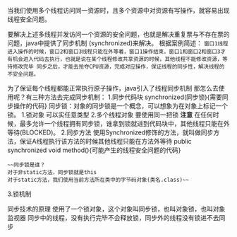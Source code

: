 当我们使用多个线程访问同一资源时，且多个资源中对资源有写操作，就容易出现线程安全问题。

要解决上述多线程并发访问一个资源的安全问题，也就是解决重复票与不存在票的问题，java中提供了同步机制
(synchronized)来解决。
根据案例简述：
`窗口1线程进入操作的时候，窗口2和窗口3线程只能在外等着，窗口1操作结束，窗口1和窗口2和窗口3才
有机会进入代码去执行，也就是说在某个线程修改共享资源的时候，其他线程不能修改资源，等待修改完毕
同步之后，才能去抢夺CPU资源，完成对应操作，保证线程的同步性，解决线程的不安全问题。`

为了保证每个线程都能正常执行原子操作，java引入了线程同步机制
那怎么去使用呢？有三种方法去完成同步机制：
1.同步代码块
    synchronized(同步锁){需要同步操作的代码}
    同步锁：对象的同步锁是一个概念，可以想象为在对象上标记一个锁。
        1.锁对象  可以实任意类型
        2.多个线程对象  要使用同一把锁
      **注意**
      在任何时候，最多允许一个线程拥有同步锁，谁拿到锁就进到代码块中，其他线程只能在外等待(BLOCKED)。
2.同步方法
    使用Synchronized修饰的方法，就叫做同步方法，保证A线程执行该方法的时候其他线程只能在方法外等待
    public synchronized void method(){可能产生的线程安全问题的代码}
    
    ~~同步锁是谁？
    对于非static方法，同步锁就是this
    对于static方法，我们使用当前方法所在类中的字节码对象(类名.class)~~

3.锁机制


同步技术的原理
使用了一个锁对象，这个对象叫同步锁，也叫对象锁，也叫对象监视器
同步中的线程，没有执行完毕不会释放锁，同步外的线程没有锁进不去同步